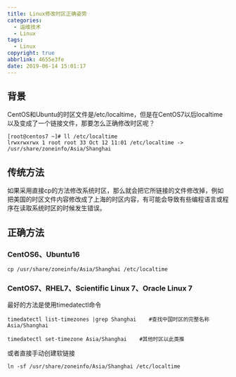 ```yaml
---
title: Linux修改时区正确姿势
categories:
  - 运维技术
  - Linux
tags:
  - Linux
copyright: true
abbrlink: 4655e3fe
date: 2019-06-14 15:01:17
---
```


## 背景

CentOS和Ubuntu的时区文件是/etc/localtime，但是在CentOS7以后localtime以及变成了一个链接文件，那要怎么正确修改时区呢？

```shell
[root@centos7 ~]# ll /etc/localtime 
lrwxrwxrwx 1 root root 33 Oct 12 11:01 /etc/localtime -> /usr/share/zoneinfo/Asia/Shanghai
```

<!--more-->

## 传统方法

如果采用直接cp的方法修改系统时区，那么就会把它所链接的文件修改掉，例如把美国的时区文件内容修改成了上海的时区内容，有可能会导致有些编程语言或程序在读取系统时区的时候发生错误。

## 正确方法

### CentOS6、Ubuntu16

```shell
cp /usr/share/zoneinfo/Asia/Shanghai /etc/localtime
```

### CentOS7、RHEL7、Scientific Linux 7、Oracle Linux 7

最好的方法是使用timedatectl命令

```shell
timedatectl list-timezones |grep Shanghai    #查找中国时区的完整名称
Asia/Shanghai

timedatectl set-timezone Asia/Shanghai    #其他时区以此类推
```

或者直接手动创建软链接

```shell
ln -sf /usr/share/zoneinfo/Asia/Shanghai /etc/localtime
```

